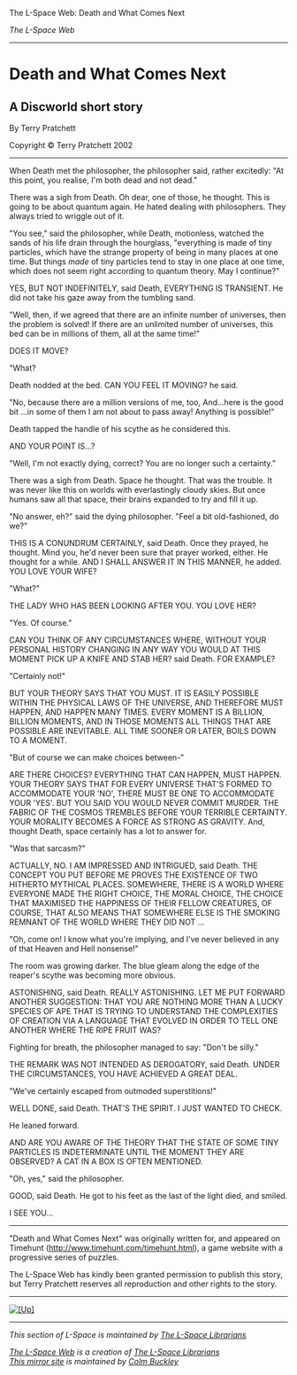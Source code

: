 The L-Space Web: Death and What Comes Next  

_The L-Space Web_

* * *

# Death and What Comes Next

## A Discworld short story  
By Terry Pratchett

Copyright © Terry Pratchett 2002

* * *

When Death met the philosopher, the philosopher said, rather excitedly: "At this point, you realise, I'm both dead and not dead."

There was a sigh from Death. Oh dear, one of those, he thought. This is going to be about quantum again. He hated dealing with philosophers. They always tried to wriggle out of it.

"You see," said the philosopher, while Death, motionless, watched the sands of his life drain through the hourglass, "everything is made of tiny particles, which have the strange property of being in many places at one time. But things _made_ of tiny particles tend to stay in one place at one time, which does not seem right according to quantum theory. May I continue?"

YES, BUT NOT INDEFINITELY, said Death, EVERYTHING IS TRANSIENT. He did not take his gaze away from the tumbling sand.

"Well, then, if we agreed that there are an infinite number of universes, then the problem is solved! If there are an unlimited number of universes, this bed can be in millions of them, all at the same time!"

DOES IT MOVE?

"What?

Death nodded at the bed. CAN YOU FEEL IT MOVING? he said.

"No, because there are a million versions of me, too, And...here is the good bit ...in some of them I am not about to pass away! Anything is possible!"

Death tapped the handle of his scythe as he considered this.

AND YOUR POINT IS...?

"Well, I'm not exactly dying, correct? You are no longer such a certainty."

There was a sigh from Death. Space he thought. That was the trouble. It was never like this on worlds with everlastingly cloudy skies. But once humans saw all that space, their brains expanded to try and fill it up.

"No answer, eh?" said the dying philosopher. "Feel a bit old-fashioned, do we?"

THIS IS A CONUNDRUM CERTAINLY, said Death. Once they prayed, he thought. Mind you, he'd never been sure that prayer worked, either. He thought for a while. AND I SHALL ANSWER IT IN THIS MANNER, he added. YOU LOVE YOUR WIFE?

"What?"

THE LADY WHO HAS BEEN LOOKING AFTER YOU. YOU LOVE HER?

"Yes. Of course."

CAN YOU THINK OF ANY CIRCUMSTANCES WHERE, WITHOUT YOUR PERSONAL HISTORY CHANGING IN ANY WAY YOU WOULD AT THIS MOMENT PICK UP A KNIFE AND STAB HER? said Death. FOR EXAMPLE?

"Certainly not!"

BUT YOUR THEORY SAYS THAT YOU MUST. IT IS EASILY POSSIBLE WITHIN THE PHYSICAL LAWS OF THE UNIVERSE, AND THEREFORE MUST HAPPEN, AND HAPPEN MANY TIMES. EVERY MOMENT IS A BILLION, BILLION MOMENTS, AND IN THOSE MOMENTS ALL THINGS THAT ARE POSSIBLE ARE INEVITABLE. ALL TIME SOONER OR LATER, BOILS DOWN TO A MOMENT.

"But of course we can make choices between-"

ARE THERE CHOICES? EVERYTHING THAT CAN HAPPEN, MUST HAPPEN. YOUR THEORY SAYS THAT FOR EVERY UNIVERSE THAT'S FORMED TO ACCOMMODATE YOUR 'NO', THERE MUST BE ONE TO ACCOMMODATE YOUR 'YES'. BUT YOU SAID YOU WOULD NEVER COMMIT MURDER. THE FABRIC OF THE COSMOS TREMBLES BEFORE YOUR TERRIBLE CERTAINTY. YOUR MORALITY BECOMES A FORCE AS STRONG AS GRAVITY. And, thought Death, space certainly has a lot to answer for.

"Was that sarcasm?"

ACTUALLY, NO. I AM IMPRESSED AND INTRIGUED, said Death. THE CONCEPT YOU PUT BEFORE ME PROVES THE EXISTENCE OF TWO HITHERTO MYTHICAL PLACES. SOMEWHERE, THERE IS A WORLD WHERE EVERYONE MADE THE RIGHT CHOICE, THE MORAL CHOICE, THE CHOICE THAT MAXIMISED THE HAPPINESS OF THEIR FELLOW CREATURES, OF COURSE, THAT ALSO MEANS THAT SOMEWHERE ELSE IS THE SMOKING REMNANT OF THE WORLD WHERE THEY DID NOT ...

"Oh, come on! I know what you're implying, and I've never believed in any of that Heaven and Hell nonsense!"

The room was growing darker. The blue gleam along the edge of the reaper's scythe was becoming more obvious.

ASTONISHING, said Death. REALLY ASTONISHING. LET ME PUT FORWARD ANOTHER SUGGESTION: THAT YOU ARE NOTHING MORE THAN A LUCKY SPECIES OF APE THAT IS TRYING TO UNDERSTAND THE COMPLEXITIES OF CREATION VIA A LANGUAGE THAT EVOLVED IN ORDER TO TELL ONE ANOTHER WHERE THE RIPE FRUIT WAS?

Fighting for breath, the philosopher managed to say: "Don't be silly."

THE REMARK WAS NOT INTENDED AS DEROGATORY, said Death. UNDER THE CIRCUMSTANCES, YOU HAVE ACHIEVED A GREAT DEAL.

"We've certainly escaped from outmoded superstitions!"

WELL DONE, said Death. THAT'S THE SPIRIT. I JUST WANTED TO CHECK.

He leaned forward.

AND ARE YOU AWARE OF THE THEORY THAT THE STATE OF SOME TINY PARTICLES IS INDETERMINATE UNTIL THE MOMENT THEY ARE OBSERVED? A CAT IN A BOX IS OFTEN MENTIONED.

"Oh, yes," said the philosopher.

GOOD, said Death. He got to his feet as the last of the light died, and smiled.

I SEE YOU...

* * *

"Death and What Comes Next" was originally written for, and appeared on Timehunt (http://www.timehunt.com/timehunt.html), a game website with a progressive series of puzzles.

The L-Space Web has kindly been granted permission to publish this story, but Terry Pratchett reserves all reproduction and other rights to the story.

* * *

[![[Up]](/images/up-button.gif)](index.html)

* * *

_This section of L-Space is maintained by [The L-Space Librarians](mailto:librarian@lspace.org)_

_[The L-Space Web](http://www.lspace.org/) is a creation of [The L-Space Librarians](mailto:librarian@lspace.org)  
[This mirror site](/site-specific/www.lspace.org/about-this-site.html) is maintained by [Colm Buckley](mailto:colm@lspace.org)_